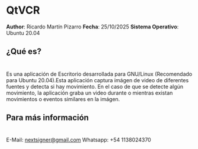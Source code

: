 # QtVCR

**Author**: Ricardo Martín Pizarro
**Fecha**: 25/10/2025
**Sistema Operativo**: Ubuntu 20.04

## ¿Qué es?
#
Es una aplicación de Escritorio desarrollada para GNU/Linux (Recomendado para Ubuntu 20.04).Esta aplicación captura imágen de video de diferentes fuentes y detecta si hay movimiento. En el caso de que se detecte algún movimiento, la aplicación graba un video durante o mientras existan movimientos o eventos similares en la imágen.

## Para más información
#
E-Mail: nextsigner@gmail.com
Whatsapp: +54 1138024370
